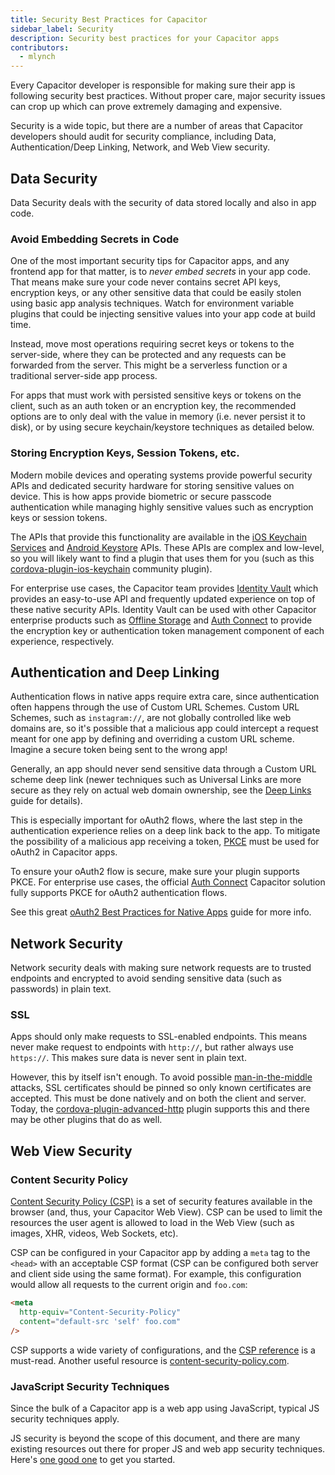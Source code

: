 ```yaml
---
title: Security Best Practices for Capacitor
sidebar_label: Security
description: Security best practices for your Capacitor apps
contributors:
  - mlynch
---
```


Every Capacitor developer is responsible for making sure their app is following security best practices. Without proper care, major security issues can crop up which can prove extremely damaging and expensive.

Security is a wide topic, but there are a number of areas that Capacitor developers should audit for security compliance, including Data, Authentication/Deep Linking, Network, and Web View security.

## Data Security

Data Security deals with the security of data stored locally and also in app code.

### Avoid Embedding Secrets in Code

One of the most important security tips for Capacitor apps, and any frontend app for that matter, is to _never embed secrets_ in your app code. That means make sure your code never contains secret API keys, encryption keys, or any other sensitive data that could be easily stolen using basic app analysis techniques. Watch for environment variable plugins that could be injecting sensitive values into your app code at build time.

Instead, move most operations requiring secret keys or tokens to the server-side, where they can be protected and any requests can be forwarded from the server. This might be a serverless function or a traditional server-side app process.

For apps that must work with persisted sensitive keys or tokens on the client, such as an auth token or an encryption key, the recommended options are to only deal with the value in memory (i.e. never persist it to disk), or by using secure keychain/keystore techniques as detailed below.

### Storing Encryption Keys, Session Tokens, etc.

Modern mobile devices and operating systems provide powerful security APIs and dedicated security hardware for storing sensitive values on device. This is how apps provide biometric or secure passcode authentication while managing highly sensitive values such as encryption keys or session tokens.

The APIs that provide this functionality are available in the [iOS Keychain Services](https://developer.apple.com/documentation/security/keychain_services) and [Android Keystore](https://developer.android.com/training/articles/keystore) APIs. These APIs are complex and low-level, so you will likely want to find a plugin that uses them for you (such as this [cordova-plugin-ios-keychain](https://github.com/ionic-team/cordova-plugin-ios-keychain) community plugin).

For enterprise use cases, the Capacitor team provides [Identity Vault](https://ionicframework.com/enterprise/identity-vault) which provides an easy-to-use API and frequently updated experience on top of these native security APIs. Identity Vault can be used with other Capacitor enterprise products such as [Offline Storage](https://ionicframework.com/enterprise/offline-storage) and [Auth Connect](https://ionicframework.com/enterprise/auth-connect) to provide the encryption key or authentication token management component of each experience, respectively.

## Authentication and Deep Linking

Authentication flows in native apps require extra care, since authentication often happens through the use of Custom URL Schemes. Custom URL Schemes, such as `instagram://`, are not globally controlled like web domains are, so it's possible that a malicious app could intercept a request meant for one app by defining and overriding a custom URL scheme. Imagine a secure token being sent to the wrong app!

Generally, an app should never send sensitive data through a Custom URL scheme deep link (newer techniques such as Universal Links are more secure as they rely on actual web domain ownership, see the [Deep Links](deep-links.md) guide for details).

This is especially important for oAuth2 flows, where the last step in the authentication experience relies on a deep link back to the app. To mitigate the possibility of a malicious app receiving a token, [PKCE](https://oauth.net/2/pkce/) must be used for oAuth2 in Capacitor apps.

To ensure your oAuth2 flow is secure, make sure your plugin supports PKCE. For enterprise use cases, the official [Auth Connect](https://ionicframework.com/enterprise/auth-connect) Capacitor solution fully supports PKCE for oAuth2 authentication flows.

See this great [oAuth2 Best Practices for Native Apps](https://auth0.com/blog/oauth-2-best-practices-for-native-apps/) guide for more info.

## Network Security

Network security deals with making sure network requests are to trusted endpoints and encrypted to avoid sending sensitive data (such as passwords) in plain text.

### SSL

Apps should only make requests to SSL-enabled endpoints. This means never make request to endpoints with `http://`, but rather always use `https://`. This makes sure data is never sent in plain text.

However, this by itself isn't enough. To avoid possible [man-in-the-middle](https://en.wikipedia.org/wiki/Man-in-the-middle_attack) attacks, SSL certificates should be pinned so only known certificates are accepted. This must be done natively and on both the client and server. Today, the [cordova-plugin-advanced-http](https://github.com/silkimen/cordova-plugin-advanced-http) plugin supports this and there may be other plugins that do as well.

## Web View Security

### Content Security Policy

[Content Security Policy (CSP)](https://developer.mozilla.org/en-US/docs/Web/HTTP/CSP) is a set of security features available in the browser (and, thus, your Capacitor Web View). CSP can be used to limit the resources the user agent is allowed to load in the Web View (such as images, XHR, videos, Web Sockets, etc).

CSP can be configured in your Capacitor app by adding a `meta` tag to the `<head>` with an acceptable CSP format (CSP can be configured both server and client side using the same format). For example, this configuration would allow all requests to the current origin and `foo.com`:

```html
<meta
  http-equiv="Content-Security-Policy"
  content="default-src 'self' foo.com"
/>
```

CSP supports a wide variety of configurations, and the [CSP reference](https://developer.mozilla.org/en-US/docs/Web/HTTP/CSP) is a must-read. Another useful resource is [content-security-policy.com](https://content-security-policy.com/).

### JavaScript Security Techniques

Since the bulk of a Capacitor app is a web app using JavaScript, typical JS security techniques apply.

JS security is beyond the scope of this document, and there are many existing resources out there for proper JS and web app security techniques. Here's [one good one](https://wpengine.com/resources/javascript-security/) to get you started.
